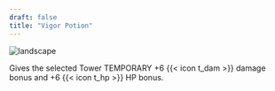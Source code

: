 ```yaml
---
draft: false
title: "Vigor Potion"
---
```


![landscape](/images/towers/towerS_29.png)

Gives the selected Tower TEMPORARY +6 {{< icon t_dam >}} damage bonus and +6 {{< icon t_hp >}} HP bonus.